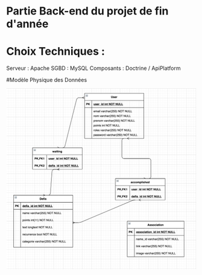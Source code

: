 # Partie Back-end du projet de fin d'année 

# Choix Techniques :

Serveur : Apache
SGBD : MySQL
Composants : Doctrine / ApiPlatform

#Modèle Physique des Données 

![Image](https://github.com/teddyboirin/greeny_back/blob/master/mpd.png)
